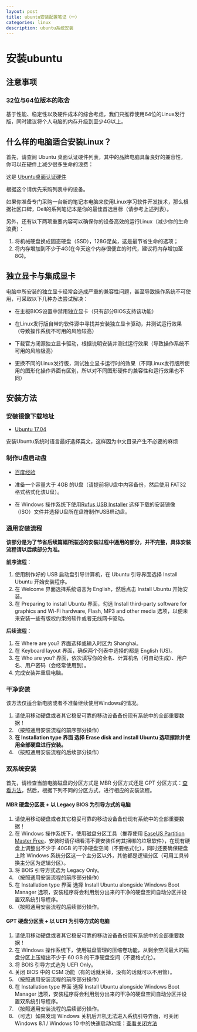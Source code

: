 ```yaml
---
layout: post
title: ubuntu安装配置笔记（一）
categories: linux
description: ubuntu系统安装
---
```


# 安装ubuntu
## 注意事项
### 32位与64位版本的取舍
基于性能、稳定性以及硬件成本的综合考虑，我们只推荐使用64位的Linux发行版，同时建议将个人电脑的内存升级到至少4G以上。
## 什么样的电脑适合安装Linux？
首先，请查阅 Ubuntu 桌面认证硬件列表，其中的品牌电脑具备良好的兼容性，你可以在硬件上减少很多生命的浪费：

这是 [Ubuntu桌面认证硬件](https://certification.ubuntu.com/certification/desktop/)

根据这个请优先采购列表中的设备。

如果你准备专门采购一台新的笔记本电脑来使用Linux学习软件开发技术，那么根据社区口碑，Dell的系列笔记本是你的最佳首选目标（请参考上述列表）。

另外，还有以下两项重要内容可以确保你的设备高效的运行Linux（减少你的生命浪费）：

 1. 将机械硬盘换成固态硬盘（SSD），128G足矣，这是最节省生命的选项；
 2. 将内存增加到不少于4G(在今天这个内存很便宜的时代，建议将内存增加至8G)。

## 独立显卡与集成显卡
电脑中所安装的独立显卡经常会造成严重的兼容性问题，甚至导致操作系统不可使用，可采取以下几种办法尝试解决：

- 在主板BIOS设置中禁用独立显卡（只有部分BIOS支持该功能）

- 在Linux发行版自带的软件源中寻找并安装独立显卡驱动，并测试运行效果（导致操作系统不可用的风险较高）

- 下载官方闭源独立显卡驱动，根据说明安装并测试运行效果（导致操作系统不可用的风险极高）

- 更换不同的Linux发行版，测试独立显卡运行时的效果（不同Linux发行版所使用的图形化操作界面有区别，所以对不同图形硬件的兼容性和运行效果也不同）

## 安装方法

### 安装镜像下载地址

- [Ubuntu 17.04](http://releases.ubuntu.com/17.04/ubuntu-17.04-desktop-amd64.iso)

安装Ubuntu系统时语言最好选择英文，这样因为中文目录产生不必要的麻烦

### 制作U盘启动盘

- [百度经验](http://jingyan.baidu.com/article/a3761b2b66fe141577f9aa51.html)

-  准备一个容量大于 4GB 的U盘（请提前将U盘中内容备份，然后使用 FAT32 格式格式化该U盘）。

- 在 Windows 操作系统下使用[Rufus USB Installer](https://rufus.akeo.ie/?locale=zh_CN/) 选择下载的安装镜像（ISO）文件并选择U盘所在盘符制作USB启动盘。

### 通用安装流程
__该部分是为了节省后续篇幅所描述的安装过程中通用的部分，并不完整，具体安装流程请以后续部分为准。__

**前序流程**：

1. 使用制作好的 USB 启动盘引导计算机，在 Ubuntu 引导界面选择 Install Ubuntu 开始安装程序。
2. 在 Welcome 界面选择系统语言为 English，然后点击 Install Ubuntu 开始安装。
3. 在 Preparing to install Ubuntu 界面，勾选 Install third-party software for graphics and Wi-Fi hardware, Flash, MP3 and other media 选项，以便未来安装一些有版权约束的软件或者无线网卡驱动。

**后续流程**：

1. 在 Where are you? 界面选择或输入时区为 Shanghai。
2. 在 Keyboard layout 界面，确保两个列表中选择的都是 English (US)。
3. 在 Who are you? 界面，依次填写你的全名、计算机名（可自动生成）、用户名、用户密码（会经常使用到）。
4. 完成安装并重启电脑。

### 干净安装
该方法仅适合新电脑或者不准备继续使用Windows的情况。

 1. 请使用移动硬盘或者其它稳妥可靠的移动设备备份现有系统中的全部重要数据！
 2. （按照通用安装流程的前序部分操作）
 3. **在 Installation type 界面 选择 Erase disk and install Ubuntu 选项擦除并使用全部硬盘进行安装。**
 4. （按照通用安装流程的后续部分操作）
 
### 双系统安装

首先，请检查当前电脑磁盘的分区方式是 MBR 分区方式还是 GPT 分区方式：[查看方法](http://jingyan.baidu.com/article/ad310e80a9298a1849f49e17.html)，然后，根据下列不同的分区方式，进行相应的安装流程。
#### MBR 硬盘分区表 + 以 Legacy BIOS 为引导方式的电脑
1. 请使用移动硬盘或者其它稳妥可靠的移动设备备份现有系统中的全部重要数据！
2. 在 Windows 操作系统下，使用磁盘分区工具（推荐使用 [EaseUS Partition Master Free](http://www.partition-tool.com/personal.htm)，安装时请仔细看清不要安装任何其捆绑的垃圾软件），在现有硬盘上调整出不少于 40GB 的干净硬盘空间（不要格式化），同时还要确保硬盘上除 Windows 系统分区这一个主分区以外，其他都是逻辑分区（可用工具转换主分区为逻辑分区）。
3. 将 BOIS 引导方式选为 Legacy Only。
4. （按照通用安装流程的前序部分操作）
5. 在 Installation type 界面 选择 Install Ubuntu alongside Windows Boot Manager 选项，安装程序将会利用划分出来的干净的硬盘空间自动分区并设置双系统引导程序。
6. （按照通用安装流程的后续部分操作。

#### GPT 硬盘分区表 + 以 UEFI 为引导方式的电脑

1. 请使用移动硬盘或者其它稳妥可靠的移动设备备份现有系统中的全部重要数据！
2. 在 Windows 操作系统下，使用磁盘管理的压缩卷功能，从剩余空间最大的磁盘分区上压缩出不少于 60 GB 的干净硬盘空间（不要格式化）。
3. 将 BOIS 引导方式选为 UEFI Only。
4. 关闭 BIOS 中的 CSM 功能（有的话就关掉，没有的话就可以不用管）。
5. （按照通用安装流程的前序部分操作）
6. 在 Installation type 界面 选择 Install Ubuntu alongside Windows Boot Manager 选项，安装程序将会利用划分出来的干净的硬盘空间自动分区并设置双系统引导程序。
7. （按照通用安装流程的后续部分操作。
8. （可选）如果发现 Windows 关机后开机无法进入系统引导界面，可关闭 Windows 8.1 / Windows 10 中的快速启动功能：[查看关闭方法](http://jingyan.baidu.com/article/ca00d56c7a40e6e99febcf4f.html)




 